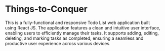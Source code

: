 # Things-to-Conquer
This is a fully-functional and responsive Todo List web application built using React JS. The application features a clean and intuitive user interface, enabling users to efficiently manage their tasks. It supports adding, editing, deleting, and marking tasks as completed, ensuring a seamless and productive user experience across various devices.
